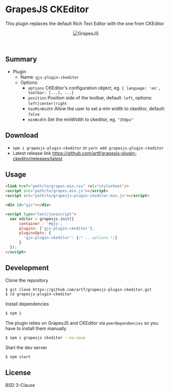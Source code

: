 # GrapesJS CKEditor

This plugin replaces the default Rich Text Editor with the one from CKEditor

<p align="center"><img src="http://grapesjs.com/img/screen-ckeditor.jpg" alt="GrapesJS" align="center"/></p>
<br/>



## Summary

* Plugin
  * Name: `gjs-plugin-ckeditor`
  * Options:
      * `options` CKEditor's configuration object, eg. `{ language: 'en', toolbar: [...], ...}`
      * `position` Position side of the toolbar, default: `left`, options: `left|center|right`
      * `hasMinWidth` Allow the user to set a min width to ckeditor, default: `false`
      * `minWidth` Set the minWidth to ckeditor, eg. `"350px"` 



## Download

* `npm i grapesjs-plugin-ckeditor` or `yarn add grapesjs-plugin-ckeditor`
* Latest release link https://github.com/artf/grapesjs-plugin-ckeditor/releases/latest



## Usage

```html
<link href="path/to/grapes.min.css" rel="stylesheet"/>
<script src="path/to/grapes.min.js"></script>
<script src="path/to/grapesjs-plugin-ckeditor.min.js"></script>

<div id="gjs"></div>

<script type="text/javascript">
  var editor = grapesjs.init({
      container : '#gjs',
      plugins: ['gjs-plugin-ckeditor'],
      pluginsOpts: {
        'gjs-plugin-ckeditor': {/* ...options */}
      }
  });
</script>
```



## Development

Clone the repository

```sh
$ git clone https://github.com/artf/grapesjs-plugin-ckeditor.git
$ cd grapesjs-plugin-ckeditor
```

Install dependencies

```sh
$ npm i
```

The plugin relies on GrapesJS and CKEditor via `peerDependencies` so you have to install them manually

```sh
$ npm i grapesjs ckeditor --no-save
```

Start the dev server

```sh
$ npm start
```


## License

BSD 3-Clause
